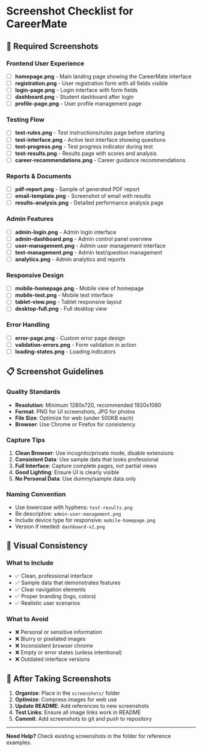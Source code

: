 # Screenshot Checklist for CareerMate

## 🎯 Required Screenshots

### Frontend User Experience
- [ ] **homepage.png** - Main landing page showing the CareerMate interface
- [ ] **registration.png** - User registration form with all fields visible  
- [ ] **login-page.png** - Login interface with form fields
- [ ] **dashboard.png** - Student dashboard after login
- [ ] **profile-page.png** - User profile management page

### Testing Flow
- [ ] **test-rules.png** - Test instructions/rules page before starting
- [ ] **test-interface.png** - Active test interface showing questions
- [ ] **test-progress.png** - Test progress indicator during test
- [ ] **test-results.png** - Results page with scores and analysis
- [ ] **career-recommendations.png** - Career guidance recommendations

### Reports & Documents  
- [ ] **pdf-report.png** - Sample of generated PDF report
- [ ] **email-template.png** - Screenshot of email with results
- [ ] **results-analysis.png** - Detailed performance analysis page

### Admin Features
- [ ] **admin-login.png** - Admin login interface
- [ ] **admin-dashboard.png** - Admin control panel overview
- [ ] **user-management.png** - Admin user management interface
- [ ] **test-management.png** - Admin test/question management
- [ ] **analytics.png** - Admin analytics and reports

### Responsive Design
- [ ] **mobile-homepage.png** - Mobile view of homepage
- [ ] **mobile-test.png** - Mobile test interface
- [ ] **tablet-view.png** - Tablet responsive layout
- [ ] **desktop-full.png** - Full desktop view

### Error Handling
- [ ] **error-page.png** - Custom error page design
- [ ] **validation-errors.png** - Form validation in action
- [ ] **loading-states.png** - Loading indicators

## 📋 Screenshot Guidelines

### Quality Standards
- **Resolution**: Minimum 1280x720, recommended 1920x1080
- **Format**: PNG for UI screenshots, JPG for photos
- **File Size**: Optimize for web (under 500KB each)
- **Browser**: Use Chrome or Firefox for consistency

### Capture Tips
1. **Clean Browser**: Use incognito/private mode, disable extensions
2. **Consistent Data**: Use sample data that looks professional
3. **Full Interface**: Capture complete pages, not partial views
4. **Good Lighting**: Ensure UI is clearly visible
5. **No Personal Data**: Use dummy/sample data only

### Naming Convention
- Use lowercase with hyphens: `test-results.png`
- Be descriptive: `admin-user-management.png`
- Include device type for responsive: `mobile-homepage.png`
- Version if needed: `dashboard-v2.png`

## 🎨 Visual Consistency

### What to Include
- ✅ Clean, professional interface
- ✅ Sample data that demonstrates features
- ✅ Clear navigation elements
- ✅ Proper branding (logo, colors)
- ✅ Realistic user scenarios

### What to Avoid
- ❌ Personal or sensitive information
- ❌ Blurry or pixelated images
- ❌ Inconsistent browser chrome
- ❌ Empty or error states (unless intentional)
- ❌ Outdated interface versions

## 🚀 After Taking Screenshots

1. **Organize**: Place in the `screenshots/` folder
2. **Optimize**: Compress images for web use
3. **Update README**: Add references to new screenshots
4. **Test Links**: Ensure all image links work in README
5. **Commit**: Add screenshots to git and push to repository

---

**Need Help?** Check existing screenshots in the folder for reference examples.